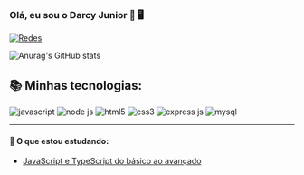 ### Olá, eu sou o Darcy Junior 👋 🖥️
[![Redes](https://img.shields.io/badge/LinkedIn-0077B5?style=for-the-badge&logo=linkedin&logoColor=white)](https://www.linkedin.com/in/darcy-aparecido-de-oliveira-junior/)

![Anurag's GitHub stats](https://github-readme-stats.vercel.app/api?username=DarcyJR&show_icons=true&theme=transparent)

## 📚 Minhas tecnologias:
<div style="display:inline-block">
<img alt="javascript" src="https://img.shields.io/badge/JavaScript-F7DF1E?style=for-the-badge&logo=javascript&logoColor=black">
<img alt="node js" src="https://img.shields.io/badge/Node.js-43853D?style=for-the-badge&logo=node.js&logoColor=white">
<img alt="html5" src="https://img.shields.io/badge/HTML5-E34F26?style=for-the-badge&logo=html5&logoColor=white">
<img alt="css3" src="https://img.shields.io/badge/CSS3-1572B6?style=for-the-badge&logo=css3&logoColor=white">
<img alt="express js" src="https://img.shields.io/badge/Express.js-404D59?style=for-the-badge">
<img alt="mysql" src="https://img.shields.io/badge/MySQL-00000F?style=for-the-badge&logo=mysql&logoColor=white">
</div><hr>

#### 📖 O que estou estudando:
- [JavaScript e TypeScript do básico ao avançado](https://www.udemy.com/course/curso-de-javascript-moderno-do-basico-ao-avancado/?kw=javascript&src=sac)
